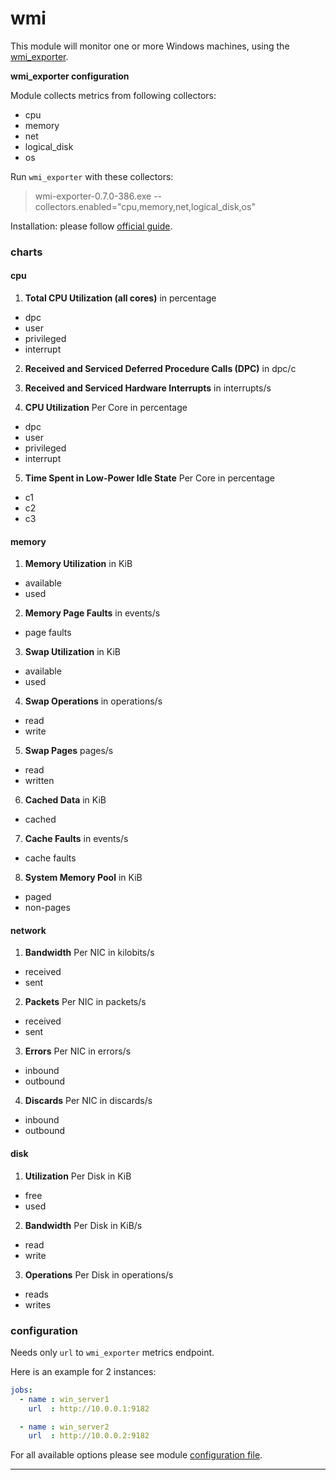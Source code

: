 # wmi

This module will monitor one or more Windows machines, using the [wmi_exporter](https://github.com/martinlindhe/wmi_exporter).

**wmi_exporter configuration**

Module collects metrics from following collectors:
   - cpu
   - memory
   - net
   - logical_disk
   - os

Run `wmi_exporter` with these collectors:     
    
 > wmi-exporter-0.7.0-386.exe --collectors.enabled="cpu,memory,net,logical_disk,os"
 

Installation: please follow [official guide](https://github.com/martinlindhe/wmi_exporter#installation).
 
### charts

#### cpu 

1. **Total CPU Utilization (all cores)** in percentage
  * dpc
  * user
  * privileged
  * interrupt

2. **Received and Serviced Deferred Procedure Calls (DPC)** in dpc/c

3. **Received and Serviced Hardware Interrupts** in interrupts/s

4. **CPU Utilization** Per Core in percentage
  * dpc
  * user
  * privileged
  * interrupt

5. **Time Spent in Low-Power Idle State** Per Core in percentage
  * c1
  * c2
  * c3

#### memory
 
1. **Memory Utilization** in KiB
  * available
  * used

2. **Memory Page Faults** in events/s
  * page faults

3. **Swap Utilization** in KiB
  * available
  * used

4. **Swap Operations** in operations/s
  * read
  * write

5. **Swap Pages** pages/s
  * read
  * written

6. **Cached Data** in KiB
  * cached

7. **Cache Faults** in events/s
  * cache faults

8. **System Memory Pool** in KiB
  * paged
  * non-pages

#### network
 
1. **Bandwidth** Per NIC in kilobits/s
  * received
  * sent

2. **Packets** Per NIC in packets/s
  * received
  * sent

3. **Errors** Per NIC in errors/s
  * inbound
  * outbound

4. **Discards** Per NIC in discards/s
  * inbound
  * outbound

#### disk
 
1. **Utilization** Per Disk in KiB
  * free
  * used

2. **Bandwidth** Per Disk in KiB/s
  * read
  * write

3. **Operations** Per Disk in operations/s
  * reads
  * writes

 
 
### configuration

Needs only `url` to `wmi_exporter` metrics endpoint.

Here is an example for 2 instances:

```yaml
jobs:
  - name : win_server1
    url  : http://10.0.0.1:9182

  - name : win_server2
    url  : http://10.0.0.2:9182
```
For all available options please see module [configuration file](https://github.com/netdata/go.d.plugin/blob/master/config/go.d/wmi.conf).

---
